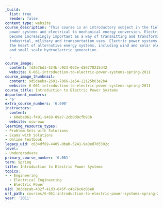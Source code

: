 ```yaml
---
_build:
  list: true
  render: false
content_type: website
course_description: 'This course is an introductory subject in the field of electric
  power systems and electrical to mechanical energy conversion. Electric power has
  become increasingly important as a way of transmitting and transforming energy in
  industrial, military and transportation uses. Electric power systems are also at
  the heart of alternative energy systems, including wind and solar electric, geothermal
  and small scale hydroelectric generation.

  '
course_image:
  content: fd2e7bd3-524b-c923-062e-d56778235d42
  website: 6-061-introduction-to-electric-power-systems-spring-2011
course_image_thumbnail:
  content: 9d5daeba-2601-7866-2e54-12125b03e2b4
  website: 6-061-introduction-to-electric-power-systems-spring-2011
course_title: Introduction to Electric Power Systems
department_numbers:
- '6'
extra_course_numbers: '6.690'
instructors:
  content:
  - 60eba061-f401-9469-89e7-2cb0d9cfb93b
  website: ocw-www
learning_resource_types:
- Problem Sets with Solutions
- Exams with Solutions
- Online Textbook
legacy_uid: c634df69-4409-0bab-5241-9a0ed7d3302c
level:
- Undergraduate
primary_course_number: '6.061'
term: Spring
title: Introduction to Electric Power Systems
topics:
- - Engineering
  - Electrical Engineering
  - Electric Power
uid: 303decab-432f-41d3-845f-c4b76c6c06e8
url_path: courses/6-061-introduction-to-electric-power-systems-spring-2011
year: '2011'
---
```

